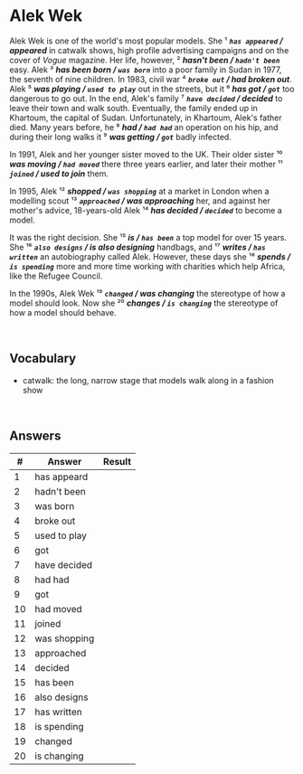# Alek Wek

Alek Wek is one of the world's most popular models. She ¹ **_`has appeared` / appeared_** in catwalk shows, 
high profile advertising campaigns and on the cover of _Vogue_ magazine. Her life, however, ² **_hasn't been / `hadn't been`_** easy. 
Alek ³ **_has been born / `was born`_** into a poor family in Sudan in 1977, the seventh of nine children. In 1983,
civil war ⁴ **_`broke out` / had broken out_**. Alek ⁵ **_was playing / `used to play`_** out in the streets, but it 
⁶ **_has got / `got`_** too dangerous to go out. In the end, Alek's family ⁷ **_`have decided` / decided_** to leave their town
and walk south. Eventually, the family ended up in Khartoum, the capital of Sudan. Unfortunately, in Khartoum, Alek's father died.
Many years before, he ⁸ **_had / `had had`_** an operation on his hip, and during their long walks it ⁹ **_was getting / `got`_** 
badly infected.

In 1991, Alek and her younger sister moved to the UK. Their older sister ¹⁰ **_was moving / `had moved`_** there three years earlier, 
and later their mother ¹¹ **_`joined` / used to join_** them.

In 1995, Alek ¹² **_shopped / `was shopping`_** at a market in London when a modelling scout ¹³ **_`approached` / was approaching_** her, 
and against her mother's advice, 18-years-old Alek ¹⁴ **_has decided / `decided`_** to become a model.

It was the right decision. She ¹⁵ **_is / `has been`_** a top model for over 15 years. She ¹⁶ **_`also designs` / is also designing_** 
handbags, and ¹⁷ **_writes / `has written`_** an autobiography called Alek. However, these days she ¹⁸ **_spends / `is spending`_** 
more and more time working with charities which help Africa, like the Refugee Council.

In the 1990s, Alek Wek ¹⁹ **_`changed` / was changing_** the stereotype of how a model should look. Now she ²⁰ **_changes / `is changing`_** 
the stereotype of how a model should behave.

<br/>

## Vocabulary

* catwalk: the long, narrow stage that models walk along in a fashion show

<br/>

## Answers

| #  | Answer      | Result |
|----|-------------|--------|
| 1  |has appeard  |     |
| 2  |hadn't been  |     |
| 3  |was born     |     |
| 4  |broke out    |     |
| 5  |used to play |     |
| 6  |got          |     |
| 7  |have decided |     |
| 8  |had had      |     |
| 9  |got          |     |
| 10 |had moved    |     |
| 11 |joined       |     |
| 12 |was shopping |     |
| 13 |approached   |     |
| 14 |decided      |     |
| 15 |has been     |     |
| 16 |also designs |     |
| 17 |has written  |     |
| 18 |is spending  |     |
| 19 |changed      |     |
| 20 |is changing  |     |
